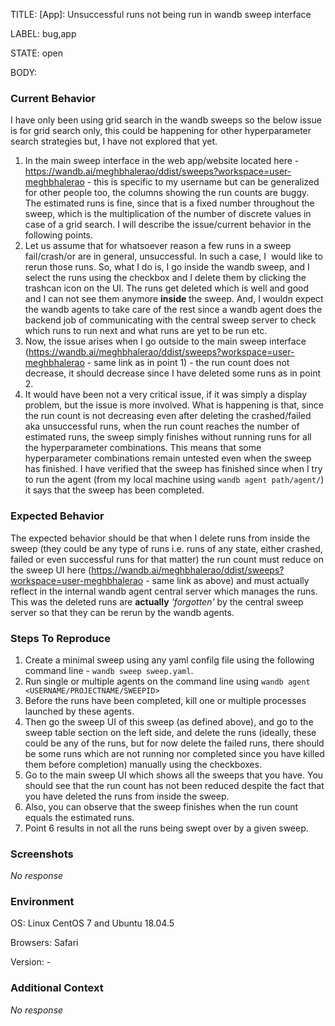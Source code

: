 TITLE:
[App]: Unsuccessful runs not being run in wandb sweep interface

LABEL:
bug,app

STATE:
open

BODY:
### Current Behavior

I have only been using grid search in the wandb sweeps so the below issue is for grid search only, this could be happening for other hyperparameter search strategies but, I have not explored that yet.
1. In the main sweep interface in the web app/website located here - https://wandb.ai/meghbhalerao/ddist/sweeps?workspace=user-meghbhalerao - this is specific to my username but can be generalized for other people too, the columns showing the run counts are buggy. The estimated runs is fine, since that is a fixed number throughout the sweep, which is the multiplication of the number of discrete values in case of a grid search. I will describe the issue/current behavior in the following points.
2. Let us assume that for whatsoever reason a few runs in a sweep fail/crash/or are in general, unsuccessful. In such a case, I  would like to rerun those runs. So, what I do is, I go inside the wandb sweep, and I select the runs using the checkbox and I delete them by clicking the trashcan icon on the UI. The runs get deleted which is well and good and I can not see them anymore **inside** the sweep. And, I wouldn expect the wandb agents to take care of the rest since a wandb agent does the backend job of communicating with the central sweep server to check which runs to run next and what runs are yet to be run etc.
3. Now, the issue arises when I go outside to the main sweep interface (https://wandb.ai/meghbhalerao/ddist/sweeps?workspace=user-meghbhalerao - same link as in point 1) - the run count does not decrease, it should decrease since I have deleted some runs as in point 2.
4. It would have been not a very critical issue, if it was simply a display problem, but the issue is more involved. What is happening is that, since the run count is not decreasing even after deleting the crashed/failed aka unsuccessful runs, when the run count reaches the number of estimated runs, the sweep simply finishes without running runs for all the hyperparameter combinations. This means that some hyperparameter combinations remain untested even when the sweep has finished. I have verified that the sweep has finished since when I try to run the agent (from my local machine using `wandb agent path/agent/`) it says that the sweep has been completed.

### Expected Behavior

The expected behavior should be that when I delete runs from inside the sweep (they could be any type of runs i.e. runs of any state, either crashed, failed or even successful runs for that matter) the run count must reduce on the sweep UI here (https://wandb.ai/meghbhalerao/ddist/sweeps?workspace=user-meghbhalerao - same link as above) and must actually reflect in the internal wandb agent central server which manages the runs. This was the deleted runs are **actually** _'forgotten'_ by the central sweep server so that they can be rerun by the wandb agents.

### Steps To Reproduce

1. Create a minimal sweep using any yaml confilg file using the following command line - `wandb sweep sweep.yaml`.
2. Run single or multiple agents on the command line using `wandb agent <USERNAME/PROJECTNAME/SWEEPID>`
3. Before the runs have been completed, kill one or multiple processes launched by these agents.
4. Then go the sweep UI of this sweep (as defined above), and go to the sweep table section on the left side, and delete the runs (ideally, these could be any of the runs, but for now delete the failed runs, there should be some runs which are not running nor completed since you have killed them before completion) manually using the checkboxes.
5. Go to the main sweep UI which shows all the sweeps that you have. You should see that the run count has not been reduced despite the fact that you have deleted the runs from inside the sweep.
6. Also, you can observe that the sweep finishes when the run count equals the estimated runs. 
7. Point 6 results in not all the runs being swept over by a given sweep.

### Screenshots

_No response_

### Environment

OS: Linux CentOS 7 and Ubuntu 18.04.5

Browsers: Safari

Version: -


### Additional Context

_No response_

